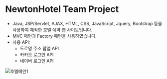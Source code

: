 # NewtonHotel Team Project

- Java, JSP/Servlet, AJAX, HTML, CSS, JavaScript, Jquery, Bootstrap 등을 사용하여 제작한 호텔 예약 웹 사이트입니다.
- MVC 패턴과 Factory 패턴을 사용하였습니다.
- 사용 API:
  - 도로명 주소 팝업 API
  - 카카오 로그인 API
  - 네이버 로그인 API

![호텔메인1](https://user-images.githubusercontent.com/83577481/130219221-1bdf6c66-1b1a-4d29-a10b-ffca997045e2.PNG)


